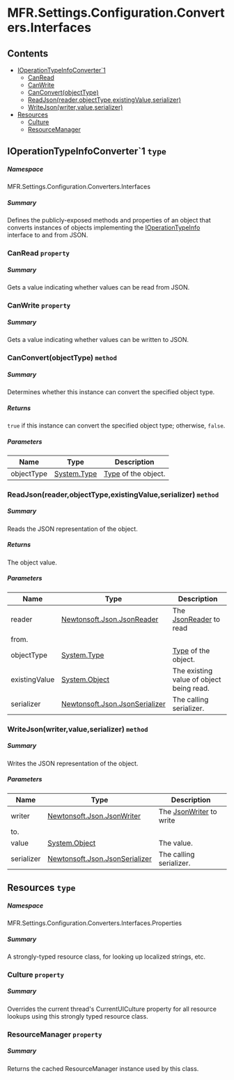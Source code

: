 <a name='assembly'></a>
# MFR.Settings.Configuration.Converters.Interfaces

## Contents

- [IOperationTypeInfoConverter\`1](#T-MFR-Settings-Configuration-Converters-Interfaces-IOperationTypeInfoConverter`1 'MFR.Settings.Configuration.Converters.Interfaces.IOperationTypeInfoConverter`1')
  - [CanRead](#P-MFR-Settings-Configuration-Converters-Interfaces-IOperationTypeInfoConverter`1-CanRead 'MFR.Settings.Configuration.Converters.Interfaces.IOperationTypeInfoConverter`1.CanRead')
  - [CanWrite](#P-MFR-Settings-Configuration-Converters-Interfaces-IOperationTypeInfoConverter`1-CanWrite 'MFR.Settings.Configuration.Converters.Interfaces.IOperationTypeInfoConverter`1.CanWrite')
  - [CanConvert(objectType)](#M-MFR-Settings-Configuration-Converters-Interfaces-IOperationTypeInfoConverter`1-CanConvert-System-Type- 'MFR.Settings.Configuration.Converters.Interfaces.IOperationTypeInfoConverter`1.CanConvert(System.Type)')
  - [ReadJson(reader,objectType,existingValue,serializer)](#M-MFR-Settings-Configuration-Converters-Interfaces-IOperationTypeInfoConverter`1-ReadJson-Newtonsoft-Json-JsonReader,System-Type,System-Object,Newtonsoft-Json-JsonSerializer- 'MFR.Settings.Configuration.Converters.Interfaces.IOperationTypeInfoConverter`1.ReadJson(Newtonsoft.Json.JsonReader,System.Type,System.Object,Newtonsoft.Json.JsonSerializer)')
  - [WriteJson(writer,value,serializer)](#M-MFR-Settings-Configuration-Converters-Interfaces-IOperationTypeInfoConverter`1-WriteJson-Newtonsoft-Json-JsonWriter,System-Object,Newtonsoft-Json-JsonSerializer- 'MFR.Settings.Configuration.Converters.Interfaces.IOperationTypeInfoConverter`1.WriteJson(Newtonsoft.Json.JsonWriter,System.Object,Newtonsoft.Json.JsonSerializer)')
- [Resources](#T-MFR-Settings-Configuration-Converters-Interfaces-Properties-Resources 'MFR.Settings.Configuration.Converters.Interfaces.Properties.Resources')
  - [Culture](#P-MFR-Settings-Configuration-Converters-Interfaces-Properties-Resources-Culture 'MFR.Settings.Configuration.Converters.Interfaces.Properties.Resources.Culture')
  - [ResourceManager](#P-MFR-Settings-Configuration-Converters-Interfaces-Properties-Resources-ResourceManager 'MFR.Settings.Configuration.Converters.Interfaces.Properties.Resources.ResourceManager')

<a name='T-MFR-Settings-Configuration-Converters-Interfaces-IOperationTypeInfoConverter`1'></a>
## IOperationTypeInfoConverter\`1 `type`

##### Namespace

MFR.Settings.Configuration.Converters.Interfaces

##### Summary

Defines the publicly-exposed methods and properties of an object that converts
instances of objects implementing the
[IOperationTypeInfo](#T-MFR-GUI-Models-Interfaces-IOperationTypeInfo 'MFR.GUI.Models.Interfaces.IOperationTypeInfo') interface to and
from JSON.

<a name='P-MFR-Settings-Configuration-Converters-Interfaces-IOperationTypeInfoConverter`1-CanRead'></a>
### CanRead `property`

##### Summary

Gets a value indicating whether values can be read from JSON.

<a name='P-MFR-Settings-Configuration-Converters-Interfaces-IOperationTypeInfoConverter`1-CanWrite'></a>
### CanWrite `property`

##### Summary

Gets a value indicating whether values can be written to JSON.

<a name='M-MFR-Settings-Configuration-Converters-Interfaces-IOperationTypeInfoConverter`1-CanConvert-System-Type-'></a>
### CanConvert(objectType) `method`

##### Summary

Determines whether this instance can convert the specified object type.

##### Returns

`true` if this instance can convert the specified object type;
otherwise, `false`.

##### Parameters

| Name | Type | Description |
| ---- | ---- | ----------- |
| objectType | [System.Type](http://msdn.microsoft.com/query/dev14.query?appId=Dev14IDEF1&l=EN-US&k=k:System.Type 'System.Type') | [Type](http://msdn.microsoft.com/query/dev14.query?appId=Dev14IDEF1&l=EN-US&k=k:System.Type 'System.Type') of the object. |

<a name='M-MFR-Settings-Configuration-Converters-Interfaces-IOperationTypeInfoConverter`1-ReadJson-Newtonsoft-Json-JsonReader,System-Type,System-Object,Newtonsoft-Json-JsonSerializer-'></a>
### ReadJson(reader,objectType,existingValue,serializer) `method`

##### Summary

Reads the JSON representation of the object.

##### Returns

The object value.

##### Parameters

| Name | Type | Description |
| ---- | ---- | ----------- |
| reader | [Newtonsoft.Json.JsonReader](#T-Newtonsoft-Json-JsonReader 'Newtonsoft.Json.JsonReader') | The [JsonReader](#T-Newtonsoft-Json-JsonReader 'Newtonsoft.Json.JsonReader') to read
from. |
| objectType | [System.Type](http://msdn.microsoft.com/query/dev14.query?appId=Dev14IDEF1&l=EN-US&k=k:System.Type 'System.Type') | [Type](http://msdn.microsoft.com/query/dev14.query?appId=Dev14IDEF1&l=EN-US&k=k:System.Type 'System.Type') of the object. |
| existingValue | [System.Object](http://msdn.microsoft.com/query/dev14.query?appId=Dev14IDEF1&l=EN-US&k=k:System.Object 'System.Object') | The existing value of object being read. |
| serializer | [Newtonsoft.Json.JsonSerializer](#T-Newtonsoft-Json-JsonSerializer 'Newtonsoft.Json.JsonSerializer') | The calling serializer. |

<a name='M-MFR-Settings-Configuration-Converters-Interfaces-IOperationTypeInfoConverter`1-WriteJson-Newtonsoft-Json-JsonWriter,System-Object,Newtonsoft-Json-JsonSerializer-'></a>
### WriteJson(writer,value,serializer) `method`

##### Summary

Writes the JSON representation of the object.

##### Parameters

| Name | Type | Description |
| ---- | ---- | ----------- |
| writer | [Newtonsoft.Json.JsonWriter](#T-Newtonsoft-Json-JsonWriter 'Newtonsoft.Json.JsonWriter') | The [JsonWriter](#T-Newtonsoft-Json-JsonWriter 'Newtonsoft.Json.JsonWriter') to write
to. |
| value | [System.Object](http://msdn.microsoft.com/query/dev14.query?appId=Dev14IDEF1&l=EN-US&k=k:System.Object 'System.Object') | The value. |
| serializer | [Newtonsoft.Json.JsonSerializer](#T-Newtonsoft-Json-JsonSerializer 'Newtonsoft.Json.JsonSerializer') | The calling serializer. |

<a name='T-MFR-Settings-Configuration-Converters-Interfaces-Properties-Resources'></a>
## Resources `type`

##### Namespace

MFR.Settings.Configuration.Converters.Interfaces.Properties

##### Summary

A strongly-typed resource class, for looking up localized strings, etc.

<a name='P-MFR-Settings-Configuration-Converters-Interfaces-Properties-Resources-Culture'></a>
### Culture `property`

##### Summary

Overrides the current thread's CurrentUICulture property for all
  resource lookups using this strongly typed resource class.

<a name='P-MFR-Settings-Configuration-Converters-Interfaces-Properties-Resources-ResourceManager'></a>
### ResourceManager `property`

##### Summary

Returns the cached ResourceManager instance used by this class.
